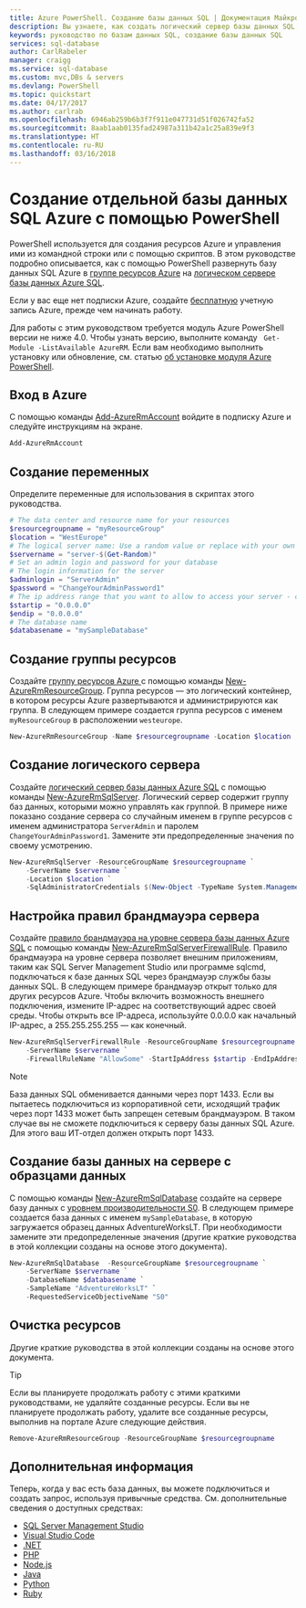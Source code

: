 ```yaml
---
title: Azure PowerShell. Создание базы данных SQL | Документация Майкрософт
description: Вы узнаете, как создать логический сервер базы данных SQL, правило брандмауэра на уровне сервера и базы данных на портале Azure,
keywords: руководство по базам данных SQL, создание базы данных SQL
services: sql-database
author: CarlRabeler
manager: craigg
ms.service: sql-database
ms.custom: mvc,DBs & servers
ms.devlang: PowerShell
ms.topic: quickstart
ms.date: 04/17/2017
ms.author: carlrab
ms.openlocfilehash: 6946ab259b6b3f7f911e047731d51f026742fa52
ms.sourcegitcommit: 8aab1aab0135fad24987a311b42a1c25a839e9f3
ms.translationtype: HT
ms.contentlocale: ru-RU
ms.lasthandoff: 03/16/2018
---
```

# <a name="create-a-single-azure-sql-database-using-powershell"></a>Создание отдельной базы данных SQL Azure с помощью PowerShell

PowerShell используется для создания ресурсов Azure и управления ими из командной строки или с помощью скриптов. В этом руководстве подробно описывается, как с помощью PowerShell развернуть базу данных SQL Azure в [группе ресурсов Azure](../azure-resource-manager/resource-group-overview.md) на [логическом сервере базы данных Azure SQL](sql-database-features.md).

Если у вас еще нет подписки Azure, создайте [бесплатную](https://azure.microsoft.com/free/) учетную запись Azure, прежде чем начинать работу.

Для работы с этим руководством требуется модуль Azure PowerShell версии не ниже 4.0. Чтобы узнать версию, выполните команду ` Get-Module -ListAvailable AzureRM`. Если вам необходимо выполнить установку или обновление, см. статью [об установке модуля Azure PowerShell](/powershell/azure/install-azurerm-ps). 

## <a name="log-in-to-azure"></a>Вход в Azure

С помощью команды [Add-AzureRmAccount](/powershell/module/azurerm.profile/add-azurermaccount) войдите в подписку Azure и следуйте инструкциям на экране.

```powershell
Add-AzureRmAccount
```

## <a name="create-variables"></a>Создание переменных

Определите переменные для использования в скриптах этого руководства.

```powershell
# The data center and resource name for your resources
$resourcegroupname = "myResourceGroup"
$location = "WestEurope"
# The logical server name: Use a random value or replace with your own value (do not capitalize)
$servername = "server-$(Get-Random)"
# Set an admin login and password for your database
# The login information for the server
$adminlogin = "ServerAdmin"
$password = "ChangeYourAdminPassword1"
# The ip address range that you want to allow to access your server - change as appropriate
$startip = "0.0.0.0"
$endip = "0.0.0.0"
# The database name
$databasename = "mySampleDatabase"
```

## <a name="create-a-resource-group"></a>Создание группы ресурсов

Создайте [группу ресурсов Azure ](../azure-resource-manager/resource-group-overview.md) с помощью команды [New-AzureRmResourceGroup](/powershell/module/azurerm.resources/new-azurermresourcegroup). Группа ресурсов — это логический контейнер, в котором ресурсы Azure развертываются и администрируются как группа. В следующем примере создается группа ресурсов с именем `myResourceGroup` в расположении `westeurope`.

```powershell
New-AzureRmResourceGroup -Name $resourcegroupname -Location $location
```
## <a name="create-a-logical-server"></a>Создание логического сервера

Создайте [логический сервер базы данных Azure SQL](sql-database-features.md) с помощью команды [New-AzureRmSqlServer](/powershell/module/azurerm.sql/new-azurermsqlserver). Логический сервер содержит группу баз данных, которыми можно управлять как группой. В примере ниже показано создание сервера со случайным именем в группе ресурсов с именем администратора `ServerAdmin` и паролем `ChangeYourAdminPassword1`. Замените эти предопределенные значения по своему усмотрению.

```powershell
New-AzureRmSqlServer -ResourceGroupName $resourcegroupname `
    -ServerName $servername `
    -Location $location `
    -SqlAdministratorCredentials $(New-Object -TypeName System.Management.Automation.PSCredential -ArgumentList $adminlogin, $(ConvertTo-SecureString -String $password -AsPlainText -Force))
```

## <a name="configure-a-server-firewall-rule"></a>Настройка правил брандмауэра сервера

Создайте [правило брандмауэра на уровне сервера базы данных Azure SQL](sql-database-firewall-configure.md) с помощью команды [New-AzureRmSqlServerFirewallRule](/powershell/module/azurerm.sql/new-azurermsqlserverfirewallrule). Правило брандмауэра на уровне сервера позволяет внешним приложениям, таким как SQL Server Management Studio или программе sqlcmd, подключаться к базе данных SQL через брандмауэр службы базы данных SQL. В следующем примере брандмауэр открыт только для других ресурсов Azure. Чтобы включить возможность внешнего подключения, измените IP-адрес на соответствующий адрес своей среды. Чтобы открыть все IP-адреса, используйте 0.0.0.0 как начальный IP-адрес, а 255.255.255.255 — как конечный.

```powershell
New-AzureRmSqlServerFirewallRule -ResourceGroupName $resourcegroupname `
    -ServerName $servername `
    -FirewallRuleName "AllowSome" -StartIpAddress $startip -EndIpAddress $endip
```

> [!NOTE]
> База данных SQL обменивается данными через порт 1433. Если вы пытаетесь подключиться из корпоративной сети, исходящий трафик через порт 1433 может быть запрещен сетевым брандмауэром. В таком случае вы не сможете подключиться к серверу базы данных SQL Azure. Для этого ваш ИТ-отдел должен открыть порт 1433.
>

## <a name="create-a-database-in-the-server-with-sample-data"></a>Создание базы данных на сервере с образцами данных

С помощью команды [New-AzureRmSqlDatabase](/powershell/module/azurerm.sql/new-azurermsqldatabase) создайте на сервере базу данных с [уровнем производительности S0](sql-database-service-tiers.md). В следующем примере создается база данных с именем `mySampleDatabase`, в которую загружается образец данных AdventureWorksLT. При необходимости замените эти предопределенные значения (другие краткие руководства в этой коллекции созданы на основе этого документа).

```powershell
New-AzureRmSqlDatabase  -ResourceGroupName $resourcegroupname `
    -ServerName $servername `
    -DatabaseName $databasename `
    -SampleName "AdventureWorksLT" `
    -RequestedServiceObjectiveName "S0"
```

## <a name="clean-up-resources"></a>Очистка ресурсов

Другие краткие руководства в этой коллекции созданы на основе этого документа. 

> [!TIP]
> Если вы планируете продолжать работу с этими краткими руководствами, не удаляйте созданные ресурсы. Если вы не планируете продолжать работу, удалите все созданные ресурсы, выполнив на портале Azure следующие действия.
>

```powershell
Remove-AzureRmResourceGroup -ResourceGroupName $resourcegroupname
```

## <a name="next-steps"></a>Дополнительная информация

Теперь, когда у вас есть база данных, вы можете подключиться и создать запрос, используя привычные средства. См. дополнительные сведения о доступных средствах:

- [SQL Server Management Studio](sql-database-connect-query-ssms.md)
- [Visual Studio Code](sql-database-connect-query-vscode.md)
- [.NET](sql-database-connect-query-dotnet.md)
- [PHP](sql-database-connect-query-php.md)
- [Node.js](sql-database-connect-query-nodejs.md)
- [Java](sql-database-connect-query-java.md)
- [Python](sql-database-connect-query-python.md)
- [Ruby](sql-database-connect-query-ruby.md)

